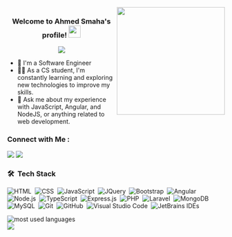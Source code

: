 
<img width="250" align="right" src="https://c.tenor.com/_DOBjnGspYAAAAAM/code-coding.gif">

<h3 align="center">
  Welcome to Ahmed Smaha's profile!
  <img src="https://media.giphy.com/media/hvRJCLFzcasrR4ia7z/giphy.gif" width="28">
</h3>

<p align="center">
  <a href="https://github.com/DenverCoder1/readme-typing-svg"><img src="https://readme-typing-svg.herokuapp.com/?lines=Full-stack%20web%20developer;Always%20learning%20new%20things&font=Fira%20Code&center=true&width=440&height=45&color=f75c7e&vCenter=true&size=22"></a>
</p> 

- 🏢 I'm a Software Engineer
- 👨‍💻 As a CS student, I'm constantly learning and exploring new technologies to improve my skills.
- 💬 Ask me about my experience with JavaScript, Angular, and NodeJS, or anything related to web development.
<!-- - ⚡ Fun Fact: I'm a coffee enthusiast and my perfect day would start and end with a cup of coffee. -->
<!-- - 👨‍💻 Check out my portfolio at https://yousef-dergham.netlify.app/ to see some of the projects I've worked on. -->


### Connect with Me :

<a href="https://linkedin.com/in/ahmedrabeasmaha" target="_blank"><img src="https://img.shields.io/badge/-Ahmed%20Rabea%20Smaha-0077B5?style=for-the-badge&logo=Linkedin&logoColor=white"/></a>
<a href="https://wa.me/+201556631000" target="_blank"><img src="https://img.shields.io/badge/-Ahmed%20Rabea%20Smaha-0077B5?style=for-the-badge&logo=WhatsApp&logoColor=white"/></a>
### 🛠 &nbsp;Tech Stack
![HTML](https://img.shields.io/badge/-HTML-05122A?style=flat&logo=HTML5&logoColor=E34F26)&nbsp;
![CSS](https://img.shields.io/badge/-CSS-05122A?style=flat&logo=CSS3&logoColor=1572B6)&nbsp;
![JavaScript](https://img.shields.io/badge/-JavaScript-05122A?style=flat&logo=javascript&logoColor=F7DF1E)&nbsp;
![JQuery](https://img.shields.io/badge/-JQuery-05122A?style=flat&logo=JQuery&logoColor=0769AD)&nbsp;
![Bootstrap](https://img.shields.io/badge/-Bootstrap-05122A?style=flat&logo=bootstrap&logoColor=7952B3)&nbsp;
![Angular](https://img.shields.io/badge/-Angular-05122A?style=flat&logo=angular&logoColor=DD0031)
![Node.js](https://img.shields.io/badge/-Node.js-05122A?style=flat&logo=node.js&logoColor=339933)&nbsp;
![TypeScript](https://img.shields.io/badge/-TypeScript-05122A?style=flat&logo=typescript&logoColor=3178C6)&nbsp;
![Express.js](https://img.shields.io/badge/-Express.js-05122A?style=flat&logo=express&logoColor=FFFFFF)&nbsp;
![PHP](https://img.shields.io/badge/-PHP-05122A?style=flat&logo=php&logoColor=777BB4)&nbsp;
![Laravel](https://img.shields.io/badge/-Laravle-05122A?style=flat&logo=laravel&logoColor=FF2D20)&nbsp;
![MongoDB](https://img.shields.io/badge/-MongoDB-05122A?style=flat&logo=mongodb&logoColor=47A248)&nbsp;
![MySQL](https://img.shields.io/badge/-MySQL-05122A?style=flat&logo=mysql&logoColor=4479A1)&nbsp;
![Git](https://img.shields.io/badge/-Git-05122A?style=flat&logo=git&logoColor=F05032)&nbsp;
![GitHub](https://img.shields.io/badge/-GitHub-05122A?style=flat&logo=github&logoColor=E8E7E7)&nbsp;
![Visual Studio Code](https://img.shields.io/badge/-Visual%20Studio%20Code-05122A?style=flat&logo=visualstudiocode&logoColor=007ACC)&nbsp;
![JetBrains IDEs](https://img.shields.io/badge/-JetBrains%20IDEs-05122A?style=flat&logo=JetBrains&logoColor=FFFFFF)&nbsp;
<!-- ![Sass](https://img.shields.io/badge/-Sass-05122A?style=flat&logo=sass&logoColor=CC6699)&nbsp; -->
<!-- ![Python](https://img.shields.io/badge/-Python%20-05122A?style=flat&logo=python&logoColor=3776AB)&nbsp; -->
<!-- ![C++](https://img.shields.io/badge/-C++-05122A?style=flat&logo=cplusplus&logoColor=00599C)&nbsp; -->




<img align="left" src="https://github-readme-stats.vercel.app/api/top-langs?username=yousefdergham&show_icons=true&locale=en&layout=compact&theme=radical" alt="most used languages" />
<br>
<a href="https://komarev.com/ghpvc/?username=ahmedrabeasmaha&style=for-the-badge">
    <img src="https://komarev.com/ghpvc/?username=ahmedrabeasmaha&style=for-the-badge">
</a>
